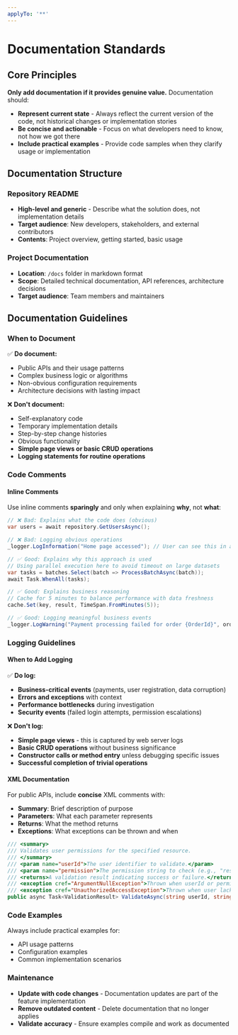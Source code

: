 ```yaml
---
applyTo: '**'
---
```


# Documentation Standards

## Core Principles

**Only add documentation if it provides genuine value.** Documentation should:

- **Represent current state** - Always reflect the current version of the code, not historical changes or implementation stories
- **Be concise and actionable** - Focus on what developers need to know, not how we got there
- **Include practical examples** - Provide code samples when they clarify usage or implementation

## Documentation Structure

### Repository README
- **High-level and generic** - Describe what the solution does, not implementation details
- **Target audience**: New developers, stakeholders, and external contributors
- **Contents**: Project overview, getting started, basic usage

### Project Documentation
- **Location**: `/docs` folder in markdown format
- **Scope**: Detailed technical documentation, API references, architecture decisions
- **Target audience**: Team members and maintainers

## Documentation Guidelines

### When to Document
✅ **Do document:**
- Public APIs and their usage patterns
- Complex business logic or algorithms
- Non-obvious configuration requirements
- Architecture decisions with lasting impact

❌ **Don't document:**
- Self-explanatory code
- Temporary implementation details
- Step-by-step change histories
- Obvious functionality
- **Simple page views or basic CRUD operations**
- **Logging statements for routine operations**

### Code Comments

#### Inline Comments
Use inline comments **sparingly** and only when explaining **why**, not **what**:

```csharp
// ❌ Bad: Explains what the code does (obvious)
var users = await repository.GetUsersAsync();

// ❌ Bad: Logging obvious operations
_logger.LogInformation("Home page accessed"); // User can see this in access logs

// ✅ Good: Explains why this approach is used
// Using parallel execution here to avoid timeout on large datasets
var tasks = batches.Select(batch => ProcessBatchAsync(batch));
await Task.WhenAll(tasks);

// ✅ Good: Explains business reasoning
// Cache for 5 minutes to balance performance with data freshness
cache.Set(key, result, TimeSpan.FromMinutes(5));

// ✅ Good: Logging meaningful business events
_logger.LogWarning("Payment processing failed for order {OrderId}", orderId);
```

### Logging Guidelines

#### When to Add Logging
✅ **Do log:**
- **Business-critical events** (payments, user registration, data corruption)
- **Errors and exceptions** with context
- **Performance bottlenecks** during investigation
- **Security events** (failed login attempts, permission escalations)

❌ **Don't log:**
- **Simple page views** - this is captured by web server logs
- **Basic CRUD operations** without business significance
- **Constructor calls or method entry** unless debugging specific issues
- **Successful completion of trivial operations**

#### XML Documentation
For public APIs, include **concise** XML comments with:
- **Summary**: Brief description of purpose
- **Parameters**: What each parameter represents
- **Returns**: What the method returns
- **Exceptions**: What exceptions can be thrown and when

```csharp
/// <summary>
/// Validates user permissions for the specified resource.
/// </summary>
/// <param name="userId">The user identifier to validate.</param>
/// <param name="permission">The permission string to check (e.g., "resource:read").</param>
/// <returns>A validation result indicating success or failure.</returns>
/// <exception cref="ArgumentNullException">Thrown when userId or permission is null.</exception>
/// <exception cref="UnauthorizedAccessException">Thrown when user lacks system access.</exception>
public async Task<ValidationResult> ValidateAsync(string userId, string permission)
```

### Code Examples
Always include practical examples for:
- API usage patterns
- Configuration examples
- Common implementation scenarios

### Maintenance
- **Update with code changes** - Documentation updates are part of the feature implementation
- **Remove outdated content** - Delete documentation that no longer applies
- **Validate accuracy** - Ensure examples compile and work as documented
